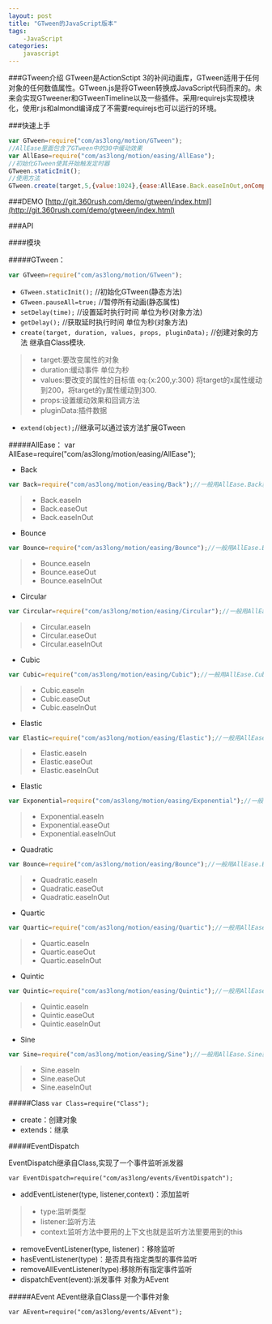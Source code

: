 ```yaml
---
layout: post
title: "GTween的JavaScript版本"
tags:
    -JavaScript
categories:
    javascript
---
```


###GTween介绍
GTween是ActionSctipt 3的补间动画库，GTween适用于任何对象的任何数值属性。GTween.js是将GTween转换成JavaScript代码而来的。未来会实现GTweener和GTweenTimeline以及一些插件。采用requirejs实现模块化，使用r.js和almond编译成了不需要requirejs也可以运行的环境。

###快速上手

```javascript
var GTween=require("com/as3long/motion/GTween");
//AllEase里面包含了GTween中的30中缓动效果
var AllEase=require("com/as3long/motion/easing/AllEase");
//初始化GTween使其开始触发定时器
GTween.staticInit();
//使用方法
GTween.create(target,5,{value:1024},{ease:AllEase.Back.easeInOut,onComplete:function(){}});
```

###DEMO
[http://git.360rush.com/demo/gtween/index.html](http://git.360rush.com/demo/gtween/index.html)

###API

####模块

#####GTween：
```javascript
var GTween=require("com/as3long/motion/GTween");
```

- `GTween.staticInit();`    //初始化GTween(静态方法)
- `GTween.pauseAll=true;`   //暂停所有动画(静态属性)
- `setDelay(time);` //设置延时执行时间 单位为秒(对象方法)
- `getDelay();` //获取延时执行时间 单位为秒(对象方法)
- `create(target, duration, values, props, pluginData);`   //创建对象的方法 继承自Class模块.

>- target:要改变属性的对象
>- duration:缓动事件 单位为秒
>- values:要改变的属性的目标值 eq:{x:200,y:300} 将target的x属性缓动到200，将target的y属性缓动到300.
>- props:设置缓动效果和回调方法
>- pluginData:插件数据

- `extend(object);`//继承可以通过该方法扩展GTween

#####AllEase：
    var AllEase=require("com/as3long/motion/easing/AllEase");

- Back

```javascript
var Back=require("com/as3long/motion/easing/Back");//一般用AllEase.Back就好了
```

>- Back.easeIn
>- Back.easeOut
>- Back.easeInOut

- Bounce

```javascript
var Bounce=require("com/as3long/motion/easing/Bounce");//一般用AllEase.Bounce就好了
```
>- Bounce.easeIn
>- Bounce.easeOut
>- Bounce.easeInOut

- Circular

```javascript
var Circular=require("com/as3long/motion/easing/Circular");//一般用AllEase.Circular就好了
```

>- Circular.easeIn
>- Circular.easeOut
>- Circular.easeInOut

- Cubic

```javascript
var Cubic=require("com/as3long/motion/easing/Cubic");//一般用AllEase.Cubic就好了
```

>- Cubic.easeIn
>- Cubic.easeOut
>- Cubic.easeInOut

- Elastic

```javascript
var Elastic=require("com/as3long/motion/easing/Elastic");//一般用AllEase.Elastic就好了
```

>- Elastic.easeIn
>- Elastic.easeOut
>- Elastic.easeInOut

- Elastic

```javascript
var Exponential=require("com/as3long/motion/easing/Exponential");//一般用AllEase.Exponential就好了
```

>- Exponential.easeIn
>- Exponential.easeOut
>- Exponential.easeInOut

- Quadratic

```javascript
var Bounce=require("com/as3long/motion/easing/Bounce");//一般用AllEase.Bounce就好了
```

>- Quadratic.easeIn
>- Quadratic.easeOut
>- Quadratic.easeInOut

- Quartic

```javascript
var Quartic=require("com/as3long/motion/easing/Quartic");//一般用AllEase.Quartic就好了
```

>- Quartic.easeIn
>- Quartic.easeOut
>- Quartic.easeInOut

- Quintic

```javascript
var Quintic=require("com/as3long/motion/easing/Quintic");//一般用AllEase.Quintic就好了
```

>- Quintic.easeIn
>- Quintic.easeOut
>- Quintic.easeInOut

- Sine

```javascript
var Sine=require("com/as3long/motion/easing/Sine");//一般用AllEase.Sine就好了
```

>- Sine.easeIn
>- Sine.easeOut
>- Sine.easeInOut

#####Class
`var Class=require("Class");`

- create：创建对象
- extends：继承

#####EventDispatch

EventDispatch继承自Class,实现了一个事件监听派发器

`var EventDispatch=require("com/as3long/events/EventDispatch");`
    
- addEventListener(type, listener,context)：添加监听

>- type:监听类型
>- listener:监听方法
>- context:监听方法中要用的上下文也就是监听方法里要用到的this

- removeEventListener(type, listener)：移除监听
- hasEventListener(type)：是否具有指定类型的事件监听
- removeAllEventListener(type):移除所有指定事件监听
- dispatchEvent(event):派发事件 对象为AEvent

#####AEvent
AEvent继承自Class是一个事件对象

`var AEvent=require("com/as3long/events/AEvent");`
